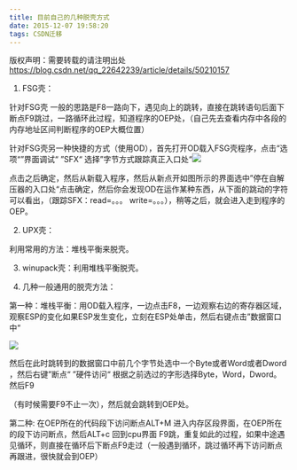 ```yaml
---
title: 目前自己的几种脱壳方式
date: 2015-12-07 19:58:20
tags: CSDN迁移
---
```

 版权声明：需要转载的请注明出处 https://blog.csdn.net/qq_22642239/article/details/50210157   
   1. FSG壳：

 针对FSG壳 一般的思路是F8一路向下，遇见向上的跳转，直接在跳转语句后面下断点F9跳过，一路循环此过程，知道程序的OEP处，（自己先去查看内存中各段的内存地址区间判断程序的OEP大概位置）

 针对FSG壳另一种快捷的方式（使用OD），首先打开OD载入FSG壳程序，点击“选项“”界面调试“ ”SFX“ 选择”字节方式跟踪真正入口处“![](https://img-blog.csdn.net/20151207200826847?watermark/2/text/aHR0cDovL2Jsb2cuY3Nkbi5uZXQv/font/5a6L5L2T/fontsize/400/fill/I0JBQkFCMA==/dissolve/70/gravity/Center)

 点击之后确定，然后从新载入程序，然后从新点开如图所示的界面选中”停在自解压器的入口处“点击确定，然后你会发现OD在运作某种东西，从下面的跳动的字符可以看出，（跟踪SFX：read=。。。 write=。。。），稍等之后，就会进入走到程序的OEP。

 2. UPX壳：

 利用常用的方法：堆栈平衡来脱壳。

 3. winupack壳：利用堆栈平衡脱壳。

 

 4. 几种一般通用的脱壳方法：

 第一种：堆栈平衡：用OD载入程序，一边点击F8，一边观察右边的寄存器区域，观察ESP的变化如果ESP发生变化，立刻在ESP处单击，然后右键点击”数据窗口中“

 ![](https://img-blog.csdn.net/20151207202249293?watermark/2/text/aHR0cDovL2Jsb2cuY3Nkbi5uZXQv/font/5a6L5L2T/fontsize/400/fill/I0JBQkFCMA==/dissolve/70/gravity/SouthEast)

 

 然后在此时跳转到的数据窗口中前几个字节处选中一个Byte或者Word或者Dword ，然后右键”断点“ ”硬件访问“ 根据之前选过的字形选择Byte，Word，Dword。然后F9

 （有时候需要F9不止一次），然后就会跳转到OEP处。

 

 

 

 第二种: 在OEP所在的代码段下访问断点ALT+M 进入内存区段界面，在OEP所在的段下访问断点，然后ALT+c 回到cpu界面 F9跳，重复如此的过程，如果中途遇见循环，则直接在循环后下断点F9走过（一般遇到循环，跳过循环再下访问断点再跟进，很快就会到OEP）  


 

   
 